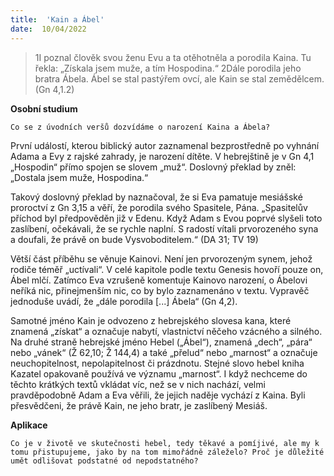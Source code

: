 ```yaml
---
title:  'Kain a Ábel'
date:  10/04/2022
---
```


> <p></p>
> 1I poznal člověk svou ženu Evu a ta otěhotněla a porodila Kaina. Tu řekla: „Získala jsem muže, a tím Hospodina.“ 2Dále porodila jeho bratra Ábela. Ábel se stal pastýřem ovcí, ale Kain se stal zemědělcem. (Gn 4,1.2)

**Osobní studium**

`Co se z úvodních veršů dozvídáme o narození Kaina a Ábela?`

První událostí, kterou biblický autor zaznamenal bezprostředně po vyhnání Adama a Evy z rajské zahrady, je narození dítěte. V hebrejštině je v Gn 4,1 „Hospodin“ přímo spojen se slovem „muž“. Doslovný překlad by zněl: „Dostala jsem muže, Hospodina.“

Takový doslovný překlad by naznačoval, že si Eva pamatuje mesiášské proroctví z Gn 3,15 a věří, že porodila svého Spasitele, Pána. „Spasitelův příchod byl předpověděn již v Edenu. Když Adam s Evou poprvé slyšeli toto zaslíbení, očekávali, že se rychle naplní. S radostí vítali prvorozeného syna a doufali, že právě on bude Vysvoboditelem.“ (DA 31; TV 19)

Větší část příběhu se věnuje Kainovi. Není jen prvorozeným synem, jehož rodiče téměř „uctívali“. V celé kapitole podle textu Genesis hovoří pouze on, Ábel mlčí. Zatímco Eva vzrušeně komentuje Kainovo narození, o Ábelovi neříká nic, přinejmenším nic, co by bylo zaznamenáno v textu. Vypravěč jednoduše uvádí, že „dále porodila [...] Ábela“ (Gn 4,2).

Samotné jméno Kain je odvozeno z hebrejského slovesa kana, které znamená „získat“ a označuje nabytí, vlastnictví něčeho vzácného a silného. Na druhé straně hebrejské jméno Hebel („Ábel“), znamená „dech“, „pára“ nebo „vánek“ (Ž 62,10; Ž 144,4) a také „přelud“ nebo „marnost“ a označuje neuchopitelnost, nepolapitelnost či prázdnotu. Stejné slovo hebel kniha Kazatel opakovaně používá ve významu „marnost“. I když nechceme do těchto krátkých textů vkládat víc, než se v nich nachází, velmi pravděpodobně Adam a Eva věřili, že jejich naděje vychází z Kaina. Byli přesvědčeni, že právě Kain, ne jeho bratr, je zaslíbený Mesiáš.

**Aplikace**

`Co je v životě ve skutečnosti hebel, tedy těkavé a pomíjivé, ale my k tomu přistupujeme, jako by na tom mimořádně záleželo? Proč je důležité umět odlišovat podstatné od nepodstatného?`